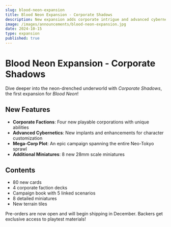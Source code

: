```yaml
---
slug: blood-neon-expansion
title: Blood Neon Expansion - Corporate Shadows
description: New expansion adds corporate intrigue and advanced cybernetics to your campaigns.
image: /images/announcements/blood-neon-expansion.jpg
date: 2024-10-15
type: expansion
published: true
---
```


# Blood Neon Expansion - Corporate Shadows

Dive deeper into the neon-drenched underworld with *Corporate Shadows*, the first expansion for *Blood Neon*!

## New Features

- **Corporate Factions**: Four new playable corporations with unique abilities
- **Advanced Cybernetics**: New implants and enhancements for character customization
- **Mega-Corp Plot**: An epic campaign spanning the entire Neo-Tokyo sprawl
- **Additional Miniatures**: 8 new 28mm scale miniatures

## Contents

- 80 new cards
- 4 corporate faction decks
- Campaign book with 5 linked scenarios
- 8 detailed miniatures
- New terrain tiles

Pre-orders are now open and will begin shipping in December. Backers get exclusive access to playtest materials!
